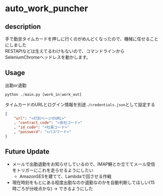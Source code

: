 # auto_work_puncher

## description

手で勤怠タイムカードを押しに行くのがめんどくなったので、機械に任せることにしました  
RESTAPIなどは生えてるわけもないので、コマンドラインからSeleniumChromeヘッドレスを動かします。

## Usage

出勤or退勤

```python
python ./main.py [work_in|work_out]
```

タイムカードのURLとログイン情報を別途`./credentials.json`として設定する

```credentials.json
{
    "url": "<打刻ページのURL>"
    , "contract_code": "<会社コード>"
    , "id_code": "<社員コード>"
    , "password": "<パスワード>"
}
```

## Future Update

+ メールで出勤退勤をお知らせしているので、IMAP鯖とか立ててメール受信をトリガーにこれを走らせるようにしたい
  + AmazonSESを建てて、Lambdaで回させる作戦
+ 現在時刻をもとにある程度出勤なのか退勤なのかを自動判断してほしい(15時ごろが分岐点かな) → できるようにした
